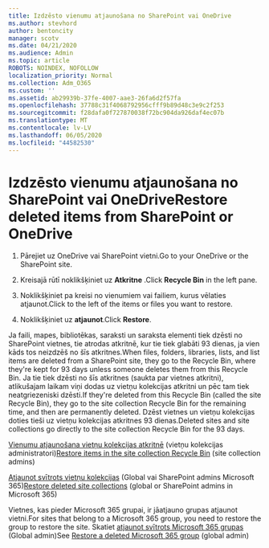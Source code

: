 ```yaml
---
title: Izdzēsto vienumu atjaunošana no SharePoint vai OneDrive
ms.author: stevhord
author: bentoncity
manager: scotv
ms.date: 04/21/2020
ms.audience: Admin
ms.topic: article
ROBOTS: NOINDEX, NOFOLLOW
localization_priority: Normal
ms.collection: Adm_O365
ms.custom: ''
ms.assetid: ab29939b-37fe-4007-aae3-26fa6d2f57fa
ms.openlocfilehash: 37788c31f4068792956cfff9b89d48c3e9c2f253
ms.sourcegitcommit: f28dafa0f727870038f72bc904da926daf4ec07b
ms.translationtype: MT
ms.contentlocale: lv-LV
ms.lasthandoff: 06/05/2020
ms.locfileid: "44582530"
---
```

# <a name="restore-deleted-items-from-sharepoint-or-onedrive"></a><span data-ttu-id="e6c58-102">Izdzēsto vienumu atjaunošana no SharePoint vai OneDrive</span><span class="sxs-lookup"><span data-stu-id="e6c58-102">Restore deleted items from SharePoint or OneDrive</span></span>

1. <span data-ttu-id="e6c58-103">Pārejiet uz OneDrive vai SharePoint vietni.</span><span class="sxs-lookup"><span data-stu-id="e6c58-103">Go to your OneDrive or the SharePoint site.</span></span>
    
2. <span data-ttu-id="e6c58-104">Kreisajā rūtī noklikšķiniet uz **Atkritne** .</span><span class="sxs-lookup"><span data-stu-id="e6c58-104">Click **Recycle Bin** in the left pane.</span></span> 
    
3. <span data-ttu-id="e6c58-105">Noklikšķiniet pa kreisi no vienumiem vai failiem, kurus vēlaties atjaunot.</span><span class="sxs-lookup"><span data-stu-id="e6c58-105">Click to the left of the items or files you want to restore.</span></span>
    
4. <span data-ttu-id="e6c58-106">Noklikšķiniet uz **atjaunot**.</span><span class="sxs-lookup"><span data-stu-id="e6c58-106">Click **Restore**.</span></span> 
    
<span data-ttu-id="e6c58-107">Ja faili, mapes, bibliotēkas, saraksti un saraksta elementi tiek dzēsti no SharePoint vietnes, tie atrodas atkritnē, kur tie tiek glabāti 93 dienas, ja vien kāds tos neizdzēš no šīs atkritnes.</span><span class="sxs-lookup"><span data-stu-id="e6c58-107">When files, folders, libraries, lists, and list items are deleted from a SharePoint site, they go to the Recycle Bin, where they're kept for 93 days unless someone deletes them from this Recycle Bin.</span></span> <span data-ttu-id="e6c58-108">Ja tie tiek dzēsti no šīs atkritnes (saukta par vietnes atkritni), atlikušajam laikam viņi dodas uz vietņu kolekcijas atkritni un pēc tam tiek neatgriezeniski dzēsti.</span><span class="sxs-lookup"><span data-stu-id="e6c58-108">If they're deleted from this Recycle Bin (called the site Recycle Bin), they go to the site collection Recycle Bin for the remaining time, and then are permanently deleted.</span></span> <span data-ttu-id="e6c58-109">Dzēst vietnes un vietņu kolekcijas doties tieši uz vietņu kolekcijas atkritnes 93 dienas.</span><span class="sxs-lookup"><span data-stu-id="e6c58-109">Deleted sites and site collections go directly to the site collection Recycle Bin for the 93 days.</span></span>
  
<span data-ttu-id="e6c58-110">[Vienumu atjaunošana vietņu kolekcijas atkritnē](https://go.microsoft.com/fwlink/?linkid=867800) (vietņu kolekcijas administratori)</span><span class="sxs-lookup"><span data-stu-id="e6c58-110">[Restore items in the site collection Recycle Bin](https://go.microsoft.com/fwlink/?linkid=867800) (site collection admins)</span></span> 
  
<span data-ttu-id="e6c58-111">[Atjaunot svītrots vietņu kolekcijas](https://go.microsoft.com/fwlink/?linkid=867660) (Global vai SharePoint admins Microsoft 365)</span><span class="sxs-lookup"><span data-stu-id="e6c58-111">[Restore deleted site collections](https://go.microsoft.com/fwlink/?linkid=867660) (global or SharePoint admins in Microsoft 365)</span></span> 
  
<span data-ttu-id="e6c58-112">Vietnes, kas pieder Microsoft 365 grupai, ir jāatjauno grupas atjaunot vietni.</span><span class="sxs-lookup"><span data-stu-id="e6c58-112">For sites that belong to a Microsoft 365 group, you need to restore the group to restore the site.</span></span> <span data-ttu-id="e6c58-113">Skatiet [atjaunot svītrots Microsoft 365 grupas](https://go.microsoft.com/fwlink/?linkid=867802) (Global admin)</span><span class="sxs-lookup"><span data-stu-id="e6c58-113">See [Restore a deleted Microsoft 365 group](https://go.microsoft.com/fwlink/?linkid=867802) (global admin)</span></span> 
  

